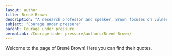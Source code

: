 ```yaml
---
layout: author
title: Brené Brown
description: "A research professor and speaker, Brown focuses on vulnerability and courage, discussing how embracing vulnerabilities allows people to face challenges with resilience."
subject: "Courage under pressure"
parent: Courage under pressure
permalink: /Courage under pressure/authors/Brené-Brown/
---
```


Welcome to the page of Brené Brown! Here you can find their quotes.

